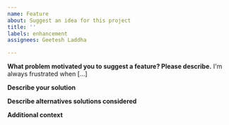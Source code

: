 ```yaml
---
name: Feature
about: Suggest an idea for this project
title: ''
labels: enhancement
assignees: Geetesh Laddha

---
```


**What problem motivated you to suggest a feature? Please describe.**
I'm always frustrated when [...]

**Describe your solution**

**Describe alternatives solutions considered**

**Additional context**
